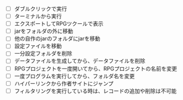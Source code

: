 - [ ] ダブルクリックで実行
- [ ] ターミナルから実行
- [ ] エクスポートしてRPGツクールで表示
- [ ] jarをフォルダの外に移動
- [ ] 他の自作のjarのフォルダにjarを移動
- [ ] 設定ファイルを移動
- [ ] 一分設定フォルダを削除
- [ ] データファイルを生成してから、データファイルを削除
- [ ] RPGプロジェクトを一度開いてから、RPGプロジェクトの名前を変更
- [ ] 一度プログラムを実行してから、フォルダ名を変更
- [ ] ハイパーリンクから作者サイトにジャンプ
- [ ] フィルタリングを実行している時は、レコードの追加や削除は不可能
